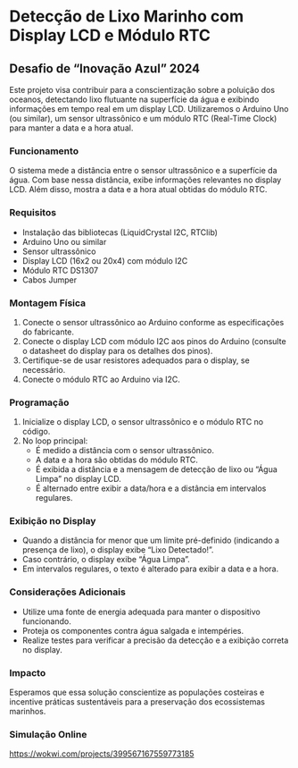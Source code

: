 # Detecção de Lixo Marinho com Display LCD e Módulo RTC
## Desafio de “Inovação Azul” 2024

Este projeto visa contribuir para a conscientização sobre a poluição dos oceanos, detectando lixo flutuante na superfície da água e exibindo informações em tempo real em um display LCD. Utilizaremos o Arduino Uno (ou similar), um sensor ultrassônico e um módulo RTC (Real-Time Clock) para manter a data e a hora atual.

### Funcionamento
O sistema mede a distância entre o sensor ultrassônico e a superfície da água. Com base nessa distância, exibe informações relevantes no display LCD. Além disso, mostra a data e a hora atual obtidas do módulo RTC.

### Requisitos
- Instalação das bibliotecas (LiquidCrystal I2C, RTClib)
- Arduino Uno ou similar
- Sensor ultrassônico
- Display LCD (16x2 ou 20x4) com módulo I2C
- Módulo RTC DS1307
- Cabos Jumper

### Montagem Física
1. Conecte o sensor ultrassônico ao Arduino conforme as especificações do fabricante.
2. Conecte o display LCD com módulo I2C aos pinos do Arduino (consulte o datasheet do display para os detalhes dos pinos).
3. Certifique-se de usar resistores adequados para o display, se necessário.
4. Conecte o módulo RTC ao Arduino via I2C.

### Programação
1. Inicialize o display LCD, o sensor ultrassônico e o módulo RTC no código.
2. No loop principal:
   - É medido a distância com o sensor ultrassônico.
   - A data e a hora são obtidas do módulo RTC.
   - É exibida a distância e a mensagem de detecção de lixo ou “Água Limpa” no display LCD.
   - É alternado entre exibir a data/hora e a distância em intervalos regulares.

### Exibição no Display
- Quando a distância for menor que um limite pré-definido (indicando a presença de lixo), o display exibe “Lixo Detectado!”.
- Caso contrário, o display exibe “Água Limpa”.
- Em intervalos regulares, o texto é alterado para exibir a data e a hora.

### Considerações Adicionais
- Utilize uma fonte de energia adequada para manter o dispositivo funcionando.
- Proteja os componentes contra água salgada e intempéries.
- Realize testes para verificar a precisão da detecção e a exibição correta no display.

### Impacto
Esperamos que essa solução conscientize as populações costeiras e incentive práticas sustentáveis para a preservação dos ecossistemas marinhos.

### Simulação Online
https://wokwi.com/projects/399567167559773185
